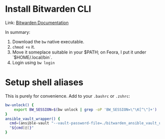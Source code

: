 # Install Bitwarden CLI
Link: [Bitwarden Documentation](https://bitwarden.com/help/cli/)

In summary:
1. Download the `bw` native executable.
2. `chmod +x` it.
3. Move it someplace suitable in your $PATH; on Feora, I put it under `$HOME/.local/bin`.
4. Login using `bw login`


# Setup shell aliases
This is purely for convenience. Add to your `.bashrc` or `.zshrc`:
```bash
bw-unlock() {
    export BW_SESSION=$(bw unlock | grep -oP 'BW_SESSION=\"\K[^\"]+')
}
ansible_vault_wrapper() {
  cmd=(ansible-vault "--vault-password-file=./bitwarden_ansible_vault_unlock.sh" "$@")
  "${cmd[@]}"
}
